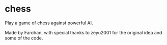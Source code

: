 # chess
Play a game of chess against powerful AI.

Made by Farohan, with special thanks to zeyu2001 for the original idea and some of the code.
